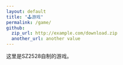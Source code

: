 ```yaml
---
layout: default
title: "🕹️游戏"
permalink: /game/
github:
  zip_url: http://example.com/download.zip
  another_url: another value
---
```


这里是SZ2528自制的游戏。
